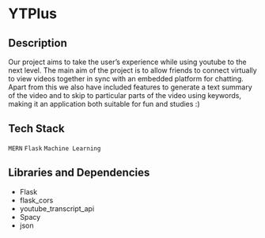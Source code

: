 # YTPlus
## Description
Our project aims to take the user’s experience while using youtube to the next level. 
The main aim of the project is to allow friends to connect virtually to view videos together in sync with an embedded platform for chatting. 
Apart from this we also have included features to generate a text summary of the video and to skip to particular parts of the video using keywords, 
making it an application both suitable for fun and studies :)
## Tech Stack 
`MERN`
`Flask`
`Machine Learning`
## Libraries and Dependencies
- Flask
- flask_cors
- youtube_transcript_api
- Spacy
- json
